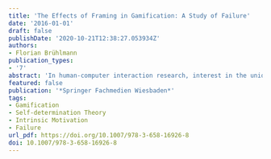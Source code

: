 ```yaml
---
title: 'The Effects of Framing in Gamification: A Study of Failure'
date: '2016-01-01'
draft: false
publishDate: '2020-10-21T12:38:27.053934Z'
authors:
- Florian Brühlmann
publication_types:
- '7'
abstract: 'In human-computer interaction research, interest in the unique experiences that digital games offer is increasing. One characteristic of digital games is the failure of players, which is arguably the core of what makes games interesting and fun. Gamification seems to transfer some of the motivational effects of digital games in non-entertainment contexts by reframing an activity. Hence, this thesis sheds light on the psychological effects of failing in different contexts to gain a better understanding of the effects of games and gamified applications. Two mixed-design experiments (N1 = 148, N2 = 63) were conducted. The first examined the effect of failing in a task, game, test, and task with meaning condition. Participants in this experiment were compensated for participation. In the second experiment, the framing conditions task, game, and test were examined, and no compensation was given for participation. Results showed that framing an activity as a game did not reduce the negative effect of failing on intrinsic motivation. However, having additional information about the task seemed to buffer the negative effect of failing on positive affect in the first experiment. Furthermore, perceived value and particularly change in autonomy was found to predict playing of additional rounds after the study.'
featured: false
publication: '*Springer Fachmedien Wiesbaden*'
tags:
- Gamification
- Self-determination Theory
- Intrinsic Motivation
- Failure
url_pdf: https://doi.org/10.1007/978-3-658-16926-8
doi: 10.1007/978-3-658-16926-8
---
```


